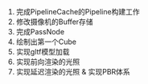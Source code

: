 1. 完成PipelineCache的Pipeline构建工作
2. 修改摄像机的Buffer存储
3. 完成PassNode
4. 绘制出第一个Cube
5. 实现gltf模型加载
6. 实现前向渲染的光照
7. 实现延迟渲染的光照 & 实现PBR体系